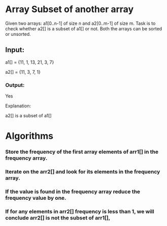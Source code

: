 # Array Subset of another array

Given two arrays: a1[0..n-1] of size n and a2[0..m-1] of size m.
Task is to check whether a2[] is a subset of a1[] or not. Both the arrays can be sorted or unsorted.

## Input:

a1[] = {11, 1, 13, 21, 3, 7}

a2[] = {11, 3, 7, 1}

### Output:

Yes

Explanation:

a2[] is a subset of a1[]

# Algorithms

### Store the frequency of the first array elements of arr1[] in the frequency array.

### Iterate on the arr2[] and look for its elements in the frequency array.

### If the value is found in the frequency array reduce the frequency value by one.

### If for any elements in arr2[] frequency is less than 1, we will conclude arr2[] is not the subset of arr1[],

